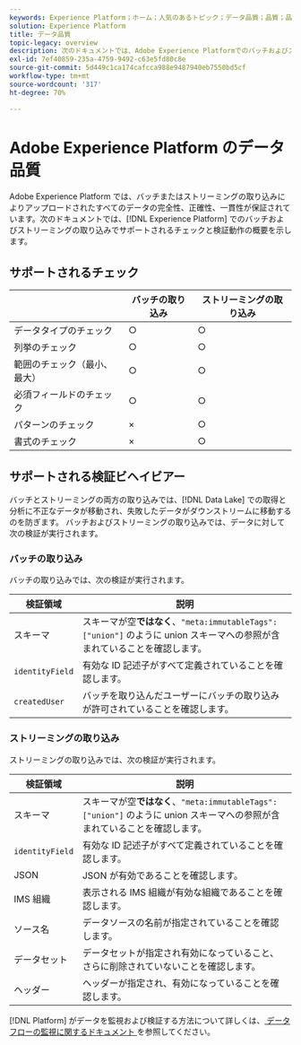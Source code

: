 ```yaml
---
keywords: Experience Platform；ホーム；人気のあるトピック；データ品質；品質；品質；サポートされる検証；検証；サポートされる検証；
solution: Experience Platform
title: データ品質
topic-legacy: overview
description: 次のドキュメントでは、Adobe Experience Platformでのバッチおよびストリーミングの取り込みでサポートされるチェックと検証動作の概要を示します。
exl-id: 7ef40859-235a-4759-9492-c63e5fd80c8e
source-git-commit: 5d449c1ca174cafcca988e9487940eb7550bd5cf
workflow-type: tm+mt
source-wordcount: '317'
ht-degree: 70%

---
```


# Adobe Experience Platform のデータ品質

Adobe Experience Platform では、バッチまたはストリーミングの取り込みによりアップロードされたすべてのデータの完全性、正確性、一貫性が保証されています。次のドキュメントでは、[!DNL Experience Platform] でのバッチおよびストリーミングの取り込みでサポートされるチェックと検証動作の概要を示します。

## サポートされるチェック

|   | バッチの取り込み | ストリーミングの取り込み |
| ------ | --------------- | ------------------- |
| データタイプのチェック | ○ | ○ |
| 列挙のチェック | ○ | ○ |
| 範囲のチェック（最小、最大） | ○ | ○ |
| 必須フィールドのチェック | ○ | ○ |
| パターンのチェック | × | ○ |
| 書式のチェック | × | ○ |

## サポートされる検証ビヘイビアー

バッチとストリーミングの両方の取り込みでは、[!DNL Data Lake] での取得と分析に不正なデータが移動され、失敗したデータがダウンストリームに移動するのを防ぎます。 バッチおよびストリーミングの取り込みでは、データに対して次の検証が実行されます。

### バッチの取り込み

バッチの取り込みでは、次の検証が実行されます。

| 検証領域 | 説明 |
| --------------- | ----------- |
| スキーマ | スキーマが空&#x200B;**ではなく**、`"meta:immutableTags": ["union"]` のように union スキーマへの参照が含まれていることを確認します。 |
| `identityField` | 有効な ID 記述子がすべて定義されていることを確認します。 |
| `createdUser` | バッチを取り込んだユーザーにバッチの取り込みが許可されていることを確認します。 |

### ストリーミングの取り込み

ストリーミングの取り込みでは、次の検証が実行されます。

| 検証領域 | 説明 |
| --------------- | ----------- |
| スキーマ | スキーマが空&#x200B;**ではなく**、`"meta:immutableTags": ["union"]` のように union スキーマへの参照が含まれていることを確認します。 |
| `identityField` | 有効な ID 記述子がすべて定義されていることを確認します。 |
| JSON | JSON が有効であることを確認します。 |
| IMS 組織 | 表示される IMS 組織が有効な組織であることを確認します。 |
| ソース名 | データソースの名前が指定されていることを確認します。 |
| データセット | データセットが指定され有効になっていること、さらに削除されていないことを確認します。 |
| ヘッダー | ヘッダーが指定され、有効になっていることを確認します。 |

[!DNL Platform] がデータを監視および検証する方法について詳しくは、[ データフローの監視に関するドキュメント ](./monitor-data-ingestion.md) を参照してください。
